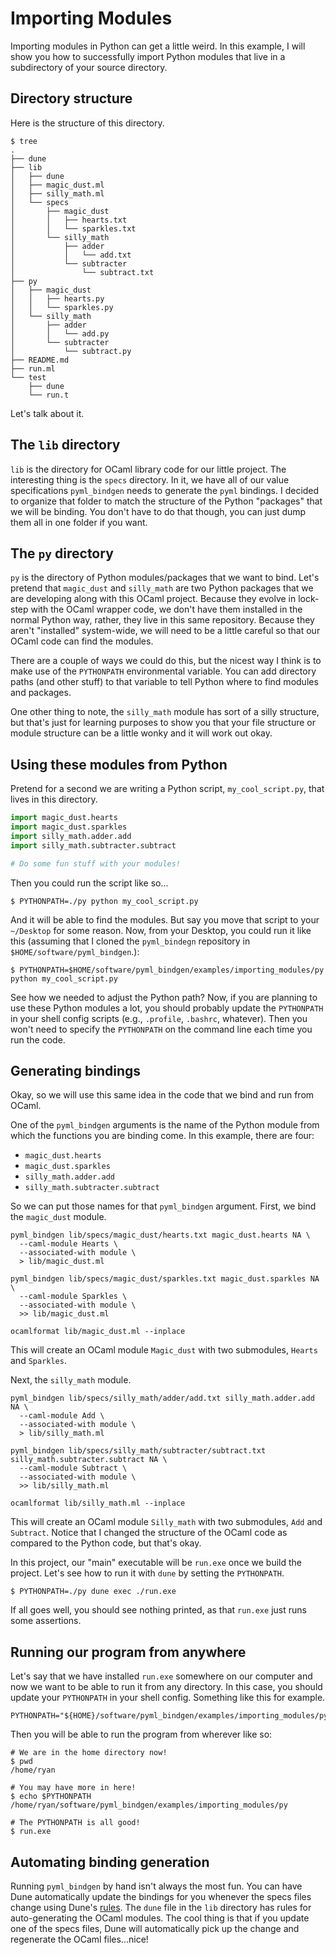 # Importing Modules

Importing modules in Python can get a little weird.  In this example, I will show you how to successfully import Python modules that live in a subdirectory of your source directory.

## Directory structure

Here is the structure of this directory.

```
$ tree
.
├── dune
├── lib
│   ├── dune
│   ├── magic_dust.ml
│   ├── silly_math.ml
│   └── specs
│       ├── magic_dust
│       │   ├── hearts.txt
│       │   └── sparkles.txt
│       └── silly_math
│           ├── adder
│           │   └── add.txt
│           └── subtracter
│               └── subtract.txt
├── py
│   ├── magic_dust
│   │   ├── hearts.py
│   │   └── sparkles.py
│   └── silly_math
│       ├── adder
│       │   └── add.py
│       └── subtracter
│           └── subtract.py
├── README.md
├── run.ml
└── test
    ├── dune
    └── run.t
```

Let's talk about it.

## The `lib` directory

`lib` is the directory for OCaml library code for our little project.  The interesting thing is the `specs` directory.  In it, we have all of our value specifications `pyml_bindgen` needs to generate the `pyml` bindings.  I decided to organize that folder to match the structure of the Python "packages" that we will be binding.  You don't have to do that though, you can just dump them all in one folder if you want.

## The `py` directory

`py` is the directory of Python modules/packages that we want to bind.  Let's pretend that `magic_dust` and `silly_math` are two Python packages that we are developing along with this OCaml project.  Because they evolve in lock-step with the OCaml wrapper code, we don't have them installed in the normal Python way, rather, they live in this same repository.  Because they aren't "installed" system-wide, we will need to be a little careful so that our OCaml code can find the modules.

There are a couple of ways we could do this, but the nicest way I think is to make use of the `PYTHONPATH` environmental variable.  You can add directory paths (and other stuff) to that variable to tell Python where to find modules and packages.

One other thing to note, the `silly_math` module has sort of a silly structure, but that's just for learning purposes to show you that your file structure or module structure can be a little wonky and it will work out okay.

## Using these modules from Python

Pretend for a second we are writing a Python script, `my_cool_script.py`, that lives in this directory.

```python
import magic_dust.hearts
import magic_dust.sparkles
import silly_math.adder.add
import silly_math.subtracter.subtract

# Do some fun stuff with your modules!
```

Then you could run the script like so...

```
$ PYTHONPATH=./py python my_cool_script.py
```

And it will be able to find the modules.  But say you move that script to your `~/Desktop` for some reason.  Now, from your Desktop, you could run it like this (assuming that I cloned the `pyml_bindegn` repository in `$HOME/software/pyml_bindgen`.):

```
$ PYTHONPATH=$HOME/software/pyml_bindgen/examples/importing_modules/py python my_cool_script.py
```

See how we needed to adjust the Python path?  Now, if you are planning to use these Python modules a lot, you should probably update the `PYTHONPATH` in your shell config scripts (e.g., `.profile`, `.bashrc`, whatever).  Then you won't need to specify the `PYTHONPATH` on the command line each time you run the code.

## Generating bindings

Okay, so we will use this same idea in the code that we bind and run from OCaml.

One of the `pyml_bindgen` arguments is the name of the Python module from which the functions you are binding come.  In this example, there are four:

* `magic_dust.hearts`
* `magic_dust.sparkles`
* `silly_math.adder.add`
* `silly_math.subtracter.subtract`

So we can put those names for that `pyml_bindgen` argument.  First, we bind the `magic_dust` module.

```
pyml_bindgen lib/specs/magic_dust/hearts.txt magic_dust.hearts NA \
  --caml-module Hearts \
  --associated-with module \
  > lib/magic_dust.ml

pyml_bindgen lib/specs/magic_dust/sparkles.txt magic_dust.sparkles NA \
  --caml-module Sparkles \
  --associated-with module \
  >> lib/magic_dust.ml

ocamlformat lib/magic_dust.ml --inplace
```

This will create an OCaml module `Magic_dust` with two submodules, `Hearts` and `Sparkles`.

Next, the `silly_math` module.

```
pyml_bindgen lib/specs/silly_math/adder/add.txt silly_math.adder.add NA \
  --caml-module Add \
  --associated-with module \
  > lib/silly_math.ml

pyml_bindgen lib/specs/silly_math/subtracter/subtract.txt silly_math.subtracter.subtract NA \
  --caml-module Subtract \
  --associated-with module \
  >> lib/silly_math.ml

ocamlformat lib/silly_math.ml --inplace
```

This will create an OCaml module `Silly_math` with two submodules, `Add` and `Subtract`.  Notice that I changed the structure of the OCaml code as compared to the Python code, but that's okay.

In this project, our "main" executable will be `run.exe` once we build the project.  Let's see how to run it with `dune` by setting the `PYTHONPATH`.

```
$ PYTHONPATH=./py dune exec ./run.exe
```

If all goes well, you should see nothing printed, as that `run.exe` just runs some assertions.

## Running our program from anywhere

Let's say that we have installed `run.exe` somewhere on our computer and now we want to be able to run it from any directory.  In this case, you should update your `PYTHONPATH` in your shell config.  Something like this for example.

```
PYTHONPATH="${HOME}/software/pyml_bindgen/examples/importing_modules/py:${PYTHONPATH}"
```

Then you will be able to run the program from wherever like so:

```
# We are in the home directory now!
$ pwd
/home/ryan

# You may have more in here!
$ echo $PYTHONPATH
/home/ryan/software/pyml_bindgen/examples/importing_modules/py

# The PYTHONPATH is all good!
$ run.exe
```

## Automating binding generation

Running `pyml_bindgen` by hand isn't always the most fun.  You can have Dune automatically update the bindings for you whenever the specs files change using Dune's [rules](https://dune.readthedocs.io/en/stable/dune-files.html#rule).  The `dune` file in the `lib` directory has rules for auto-generating the OCaml modules.  The cool thing is that if you update one of the specs files, Dune will automatically pick up the change and regenerate the OCaml files...nice!
